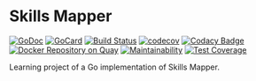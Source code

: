 # Skills Mapper
[![GoDoc][1]][2]
[![GoCard][3]][4]
[![Build Status][5]][6]
[![codecov][7]][8]
[![Codacy Badge][9]][10]
[![Docker Repository on Quay][11]][12]
[![Maintainability](https://api.codeclimate.com/v1/badges/a9dc15e06a1b582ee7af/maintainability)](https://codeclimate.com/github/codetaming/skillsmapper/maintainability)
[![Test Coverage](https://api.codeclimate.com/v1/badges/a9dc15e06a1b582ee7af/test_coverage)](https://codeclimate.com/github/codetaming/skillsmapper/test_coverage)

[1]: https://godoc.org/github.com/codetaming/skillsmapper?status.svg
[2]: https://godoc.org/github.com/codetaming/skillsmapper
[3]: https://goreportcard.com/badge/github.com/codetaming/skillsmapper
[4]: https://goreportcard.com/report/github.com/codetaming/skillsmapper
[5]: https://travis-ci.org/codetaming/skillsmapper.svg?branch=master
[6]: https://travis-ci.org/codetaming/skillsmapper
[7]: https://codecov.io/gh/codetaming/skillsmapper/branch/master/graph/badge.svg
[8]: https://codecov.io/gh/codetaming/skillsmapper
[9]: https://api.codacy.com/project/badge/Grade/b75a9233c6064ba4a61c70e44fbaae26
[10]: https://www.codacy.com/app/danielvaughan/skillsmapper?utm_source=github.com&amp;utm_medium=referral&amp;utm_content=codetaming/skillsmapper&amp;utm_campaign=Badge_Grade
[11]: https://quay.io/repository/codetaming/skillsmapper/status "Docker Repository on Quay"
[12]: https://quay.io/repository/codetaming/skillsmapper


Learning project of a Go implementation of Skills Mapper.

